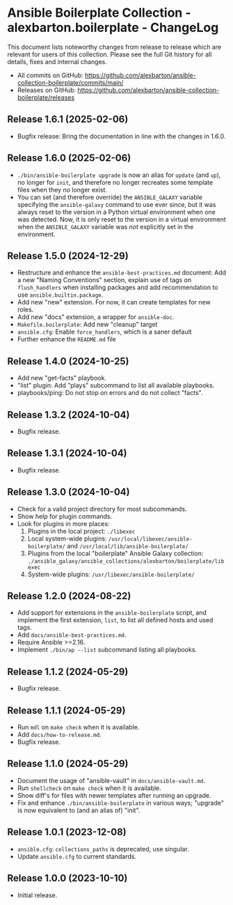 # Ansible Boilerplate Collection - alexbarton.boilerplate - ChangeLog

This document lists noteworthy changes from release to release which are
relevant for users of this collection. Please see the full Git history for all
details, fixes and internal changes.

- All commits on GitHub:
  <https://github.com/alexbarton/ansible-collection-boilerplate/commits/main/>
- Releases on GitHub:
  <https://github.com/alexbarton/ansible-collection-boilerplate/releases>

## Release 1.6.1 (2025-02-06)

- Bugfix release: Bring the documentation in line with the changes in 1.6.0.

## Release 1.6.0 (2025-02-06)

- `./bin/ansible-boilerplate upgrade` is now an alias for `update` (and `up`),
  no longer for `init`, and therefore no longer recreates some template files
  when they no longer exist.
- You can set (and therefore override) the `ANSIBLE_GALAXY` variable specifying
  the `ansible-galaxy` command to use ever since, but it was always reset to
  the version in a Python virtual environment when one was detected. Now, it is
  only reset to the version in a virtual environment when the `ANSIBLE_GALAXY`
  variable was *not* explicitly set in the environment.

## Release 1.5.0 (2024-12-29)

- Restructure and enhance the `ansible-best-practices.md` document: Add a new
  "Naming Conventions" section, explain use of tags on `flush_handlers` when
  installing packages and add recommendation to use `ansible.builtin.package`.
- Add new "new" extension. For now, it can create templates for new roles.
- Add new "docs" extension, a wrapper for `ansible-doc`.
- `Makefile.boilerplate`: Add new "cleanup" target
- `ansible.cfg`: Enable `force_handlers`, which is a saner default
- Further enhance the `README.md` file

## Release 1.4.0 (2024-10-25)

- Add new "get-facts" playbook.
- "list" plugin: Add "plays" subcommand to list all available playbooks.
- playbooks/ping: Do not stop on errors and do not collect "facts".

## Release 1.3.2 (2024-10-04)

- Bugfix release.

## Release 1.3.1 (2024-10-04)

- Bugfix release.

## Release 1.3.0 (2024-10-04)

- Check for a valid project directory for most subcommands.
- Show help for plugin commands.
- Look for plugins in more places:
    1. Plugins in the local project:
        `./libexec`
    2. Local system-wide plugins:
        `/usr/local/libexec/ansible-boilerplate/` and
        `/usr/local/lib/ansible-boilerplate/`
    3. Plugins from the local "boilerplate" Ansible Galaxy collection:
        `./ansible_galaxy/ansible_collections/alexbarton/boilerplate/libexec`
    4. System-wide plugins:
        `/usr/libexec/ansible-boilerplate/`

## Release 1.2.0 (2024-08-22)

- Add support for extensions in the `ansible-boilerplate` script, and implement
  the first extension, `list`, to list all defined hosts and used tags.
- Add `docs/ansible-best-practices.md`.
- Require Ansible >=2.16.
- Implement `./bin/ap --list` subcommand listing all playbooks.

## Release 1.1.2 (2024-05-29)

- Bugfix release.

## Release 1.1.1 (2024-05-29)

- Run `mdl` on `make check` when it is available.
- Add `docs/how-to-release.md`.
- Bugfix release.

## Release 1.1.0 (2024-05-29)

- Document the usage of "ansible-vault" in `docs/ansible-vault.md`.
- Run `shellcheck` on `make check` when it is available.
- Show diff's for files with newer templates after running an upgrade.
- Fix and enhance `./bin/ansible-boilerplate` in various ways; "upgrade" is now
  equivalent to (and an alias of) "init".

## Release 1.0.1 (2023-12-08)

- `ansible.cfg`: `collections_paths` is deprecated, use singular.
- Update `ansible.cfg` to current standards.

## Release 1.0.0 (2023-10-10)

- Initial release.
